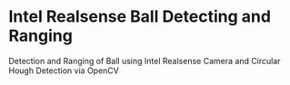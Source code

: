 # Intel Realsense Ball Detecting and Ranging
Detection and Ranging of Ball using Intel Realsense Camera and Circular Hough Detection via OpenCV